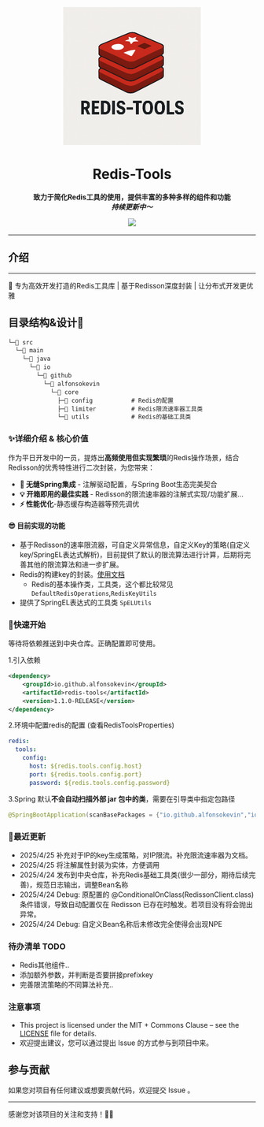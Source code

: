 <p align="center">
    <a href="" target="_blank">
      <img src="./imgs/cover.png" width="280" />
    </a>
</p>
<h1 align="center">Redis-Tools</h1>
<p align="center"><strong>致力于简化Redis工具的使用，提供丰富的多种多样的组件和功能<br><em>持续更新中～</em></strong></p>
<div align="center">
    <a href="https://github.com/AlfonsoKevin/redis-tools"><img src="https://img.shields.io/badge/github-项目地址-yellow.svg?style=plasticr"></a></div>



---



## 介绍

---

🚀 专为高效开发打造的Redis工具库 | 基于Redisson深度封装 | 让分布式开发更优雅

## 目录结构&设计🚀

```txt
└─📁 src
  └─📁 main
    └─📁 java
      └─📁 io
        └─📁 github
          └─📁 alfonsokevin
            └─📁 core
              ├─📁 config           # Redis的配置
              ├─📁 limiter          # Redis限流速率器工具类
              └─📁 utils            # Redis的基础工具类
```



### ✨详细介绍 & 核心价值

作为平日开发中的一员，提炼出**高频使用但实现繁琐**的Redis操作场景，结合Redisson的优秀特性进行二次封装，为您带来：

- **🔌 无缝Spring集成** - 注解驱动配置，与Spring Boot生态完美契合
- **💡 开箱即用的最佳实践** - Redisson的限流速率器的注解式实现/功能扩展...
- **⚡ 性能优化**-静态缓存构造器等预先调优

#### 😎 目前实现的功能

- 基于Redisson的速率限流器，可自定义异常信息，自定义Key的策略(自定义key/SpringEL表达式解析)，目前提供了默认的限流算法进行计算，后期将完善其他的限流算法和进一步扩展。
- Redis的构建key的封装。[使用文档](./src/main/java/io/github/alfonsokevin/core/limiter/docs/Freq.md)
  - Redis的基本操作类，工具类，这个都比较常见 `DefaultRedisOperations`,`RedisKeyUtils`
- 提供了SpringEL表达式的工具类 `SpELUtils`

### 🚀快速开始

等待将依赖推送到中央仓库。正确配置即可使用。

1.引入依赖

```xml
<dependency>
    <groupId>io.github.alfonsokevin</groupId>
    <artifactId>redis-tools</artifactId>
    <version>1.1.0-RELEASE</version>
</dependency>
```

2.环境中配置redis的配置 (查看RedisToolsProperties)

```yml
redis:
  tools:
    config:
      host: ${redis.tools.config.host}
      port: ${redis.tools.config.port}
      password: ${redis.tools.config.password}
```

3.Spring 默认**不会自动扫描外部 jar 包中的类**，需要在引导类中指定包路径

```java
@SpringBootApplication(scanBasePackages = {"io.github.alfonsokevin","io.xxx.*"})
```

### 🤖最近更新
- 2025/4/25 补充对于IP的key生成策略，对IP限流。补充限流速率器为文档。
- 2025/4/25 将注解属性封装为实体，方便调用
- 2025/4/24 发布到中央仓库，补充Redis基础工具类(很少一部分，期待后续完善)，规范日志输出，调整Bean名称
- 2025/4/24 Debug: 原配置的 @ConditionalOnClass(RedissonClient.class) 条件错误，导致自动配置仅在 Redisson 已存在时触发。若项目没有将会抛出异常。
- 2025/4/24 Debug: 自定义Bean名称后未修改完全使得会出现NPE
### 待办清单 TODO
- Redis其他组件..
- 添加额外参数，并判断是否要拼接prefixkey
- 完善限流策略的不同算法补充..

### 注意事项

- This project is licensed under the MIT + Commons Clause – see the [LICENSE](LICENSE) file for details.
- 欢迎提出建议，您可以通过提出 Issue 的方式参与到项目中来。

## 参与贡献

如果您对项目有任何建议或想要贡献代码，欢迎提交 Issue 。

---

感谢您对该项目的关注和支持！🕵️‍♀️
